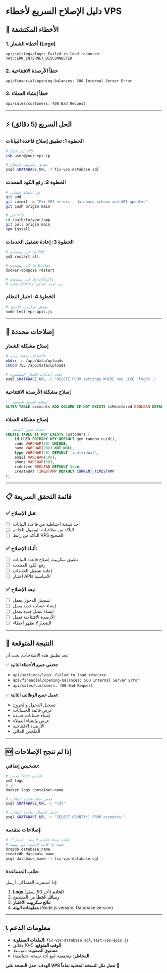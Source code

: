 # دليل الإصلاح السريع لأخطاء VPS

## 🚨 الأخطاء المكتشفة

### 1. **أخطاء الشعار (Logo)**
```
api/settings/logo: Failed to load resource: net::ERR_INTERNET_DISCONNECTED
```

### 2. **خطأ الأرصدة الافتتاحية**
```
api/financial/opening-balances: 500 Internal Server Error
```

### 3. **خطأ إنشاء العملاء**
```
api/sales/customers: 400 Bad Request
```

---

## ⚡ الحل السريع (5 دقائق)

### الخطوة 1: تطبيق إصلاح قاعدة البيانات
```bash
# SSH إلى VPS
ssh user@your-vps-ip

# تطبيق سكريپت الإصلاح
psql $DATABASE_URL -f fix-vps-database.sql
```

### الخطوة 2: رفع الكود المحدث
```bash
# في المجلد المحلي
git add .
git commit -m "Fix VPS errors - database schema and API updates"
git push origin main

# في VPS
cd /path/to/your/app
git pull origin main
npm install
```

### الخطوة 3: إعادة تشغيل الخدمات
```bash
# إذا كان يستخدم PM2
pm2 restart all

# إذا كان يستخدم Docker
docker-compose restart

# إذا كان يستخدم Coolify
# إعادة deploy من لوحة التحكم
```

### الخطوة 4: اختبار النظام
```bash
# تشغيل سكريپت الاختبار
node test-vps-apis.js
```

---

## 🔧 إصلاحات محددة

### إصلاح مشكلة الشعار
```bash
# إنشاء مجلد uploads
mkdir -p /app/data/uploads
chmod 755 /app/data/uploads

# حذف إعدادات الشعار المكسورة
psql $DATABASE_URL -c "DELETE FROM settings WHERE key LIKE 'logo%';"
```

### إصلاح مشكلة الأرصدة الافتتاحية
```sql
-- إضافة العمود المفقود
ALTER TABLE accounts ADD COLUMN IF NOT EXISTS isMonitored BOOLEAN DEFAULT false;
```

### إصلاح مشكلة العملاء
```sql
-- إنشاء جدول العملاء
CREATE TABLE IF NOT EXISTS customers (
    id UUID PRIMARY KEY DEFAULT gen_random_uuid(),
    code VARCHAR(50) UNIQUE,
    name VARCHAR(200) NOT NULL,
    type VARCHAR(20) DEFAULT 'individual',
    email VARCHAR(100),
    phone VARCHAR(50),
    isActive BOOLEAN DEFAULT true,
    createdAt TIMESTAMP DEFAULT CURRENT_TIMESTAMP
);
```

---

## 📋 قائمة التحقق السريعة

### ✅ قبل الإصلاح:
- [ ] أخذ نسخة احتياطية من قاعدة البيانات
- [ ] التأكد من صلاحيات الوصول للخادم
- [ ] التأكد من رابط VPS الصحيح

### ✅ أثناء الإصلاح:
- [ ] تطبيق سكريپت إصلاح قاعدة البيانات
- [ ] رفع الكود المحدث
- [ ] إعادة تشغيل الخدمات
- [ ] اختبار APIs الأساسية

### ✅ بعد الإصلاح:
- [ ] تسجيل الدخول يعمل
- [ ] إنشاء حساب جديد يعمل
- [ ] إنشاء عميل جديد يعمل
- [ ] الأرصدة الافتتاحية تعمل
- [ ] الشعار لا يظهر أخطاء

---

## 🎯 النتيجة المتوقعة

بعد تطبيق هذه الإصلاحات، يجب أن:

✅ **تختفي جميع الأخطاء التالية:**
- `api/settings/logo: Failed to load resource`
- `api/financial/opening-balances: 500 Internal Server Error`
- `api/sales/customers: 400 Bad Request`

✅ **تعمل جميع الوظائف التالية:**
- تسجيل الدخول والخروج
- عرض قائمة الحسابات
- إنشاء حسابات جديدة
- عرض وإنشاء العملاء
- الأرصدة الافتتاحية
- الملخص المالي

---

## 🆘 إذا لم تنجح الإصلاحات

### تشخيص إضافي:
```bash
# فحص logs الخادم
pm2 logs
# أو
docker logs container-name

# فحص حالة قاعدة البيانات
psql $DATABASE_URL -c "\dt"

# اختبار الاتصال بقاعدة البيانات
psql $DATABASE_URL -c "SELECT COUNT(*) FROM accounts;"
```

### إصلاحات متقدمة:
```bash
# إعادة إنشاء قاعدة البيانات (خطر!)
# فقط إذا كانت البيانات غير مهمة
dropdb database_name
createdb database_name
psql database_name -f fix-vps-database.sql
```

### طلب المساعدة:
إذا استمرت المشاكل، أرسل:
1. **Logs الخادم** (آخر 50 سطر)
2. **رسائل الخطأ** من المتصفح
3. **نتائج سكريپت الاختبار**
4. **معلومات البيئة** (Node.js version, Database version)

---

## 📞 معلومات الدعم

- **الملفات المطلوبة**: `fix-vps-database.sql`, `test-vps-apis.js`
- **الوقت المتوقع**: 5-10 دقائق
- **مستوى الصعوبة**: متوسط
- **المخاطر**: منخفضة (مع أخذ نسخة احتياطية)

**الهدف: جعل النسخة على VPS تعمل مثل النسخة المحلية تماماً** 🎯
